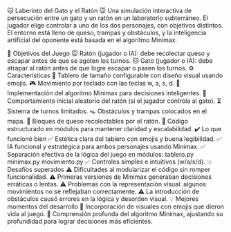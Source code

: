 🐱 Laberinto del Gato y el Ratón 🐭
Una simulación interactiva de persecución entre un gato y un ratón en un laboratorio subterráneo.
El jugador elige controlar a uno de los dos personajes, con objetivos distintos. El entorno está lleno de queso, trampas y obstáculos, y la inteligencia artificial del oponente está basada en el algoritmo Minimax.

🎯 Objetivos del Juego
🐭 Ratón (jugador o IA): debe recolectar queso y escapar antes de que se agoten los turnos.
🐱 Gato (jugador o IA): debe atrapar al ratón antes de que logre escapar o pasen los turnos.
⚙️ Características
🔲 Tablero de tamaño configurable con diseño visual usando emojis.
🎮 Movimiento por teclado con las teclas w, a, s, d.
🧠 Implementación del algoritmo Minimax para decisiones inteligentes.
🎲 Comportamiento inicial aleatorio del ratón (si el jugador controla al gato).
⏳ Sistema de turnos limitados.
🪤 Obstáculos y trampas colocados en el mapa.
🧀 Bloques de queso recolectables por el ratón.
📁 Código estructurado en módulos para mantener claridad y escalabilidad.
✔️ Lo que funcionó bien
✅ Estética clara del tablero con emojis y buena legibilidad.
✅ IA funcional y estratégica para ambos personajes usando Minimax.
✅ Separación efectiva de la lógica del juego en módulos:
tablero.py
minimax.py
movimiento.py
✅ Controles simples e intuitivos (w/a/s/d).
💥 Desafíos superados
⚠️ Dificultades al modularizar el código sin romper funcionalidad.
⚠️ Primeras versiones de Minimax generaban decisiones erráticas o lentas.
⚠️ Problemas con la representación visual: algunos movimientos no se reflejaban correctamente.
⚠️ La introducción de obstáculos causó errores en la lógica y desorden visual.
💡 Mejores momentos del desarrollo
🎨 Incorporación de visuales con emojis que dieron vida al juego.
🧠 Comprensión profunda del algoritmo Minimax, ajustando su profundidad para lograr decisiones más eficientes.
